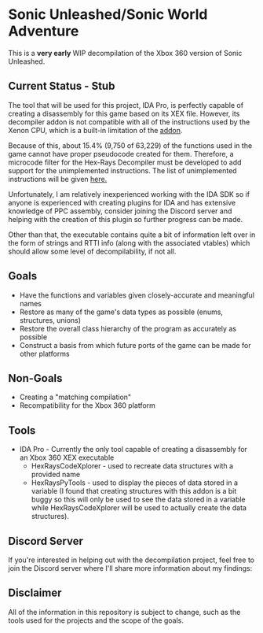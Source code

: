 # Sonic Unleashed/Sonic World Adventure
This is a **very early** WIP decompilation of the Xbox 360 version of Sonic Unleashed.

## Current Status - Stub
The tool that will be used for this project, IDA Pro, is perfectly capable of creating a disassembly for this game based on its XEX file. However, its decompiler addon is not compatible with all of the instructions used by the Xenon CPU, which is a built-in limitation of the [addon](https://hex-rays.com/products/decompiler/manual/limit.shtml). 

Because of this, about 15.4% (9,750 of 63,229) of the functions used in the game cannot have proper pseudocode created for them. Therefore, a microcode filter for the Hex-Rays Decompiler must be developed to add support for the unimplemented instructions. The list of unimplemented instructions will be given [here.](https://github.com/draiN-NEO/sonic-unleashed-decompilation/blob/main/instructions.md)

Unfortunately, I am relatively inexperienced working with the IDA SDK so if anyone is experienced with creating plugins for IDA and has extensive knowledge of PPC assembly, consider joining the Discord server and helping with the creation of this plugin so further progress can be made.

Other than that, the executable contains quite a bit of information left over in the form of strings and RTTI info (along with the associated vtables) which should allow some level of decompilability, if not all.


## Goals
* Have the functions and variables given closely-accurate and meaningful names
* Restore as many of the game's data types as possible (enums, structures, unions)
* Restore the overall class hierarchy of the program as accurately as possible
* Construct a basis from which future ports of the game can be made for other platforms


## Non-Goals
* Creating a "matching compilation"
* Recompatibility for the Xbox 360 platform


## Tools
* IDA Pro - Currently the only tool capable of creating a disassembly for an Xbox 360 XEX executable
  * HexRaysCodeXplorer - used to recreate data structures with a provided name
  * HexRaysPyTools - used to display the pieces of data stored in a variable (I found that creating structures with this addon is a bit buggy so this will only be used to see the data stored in a variable while HexRaysCodeXplorer will be used to actually create the data structures).


## Discord Server
If you're interested in helping out with the decompilation project, feel free to join the Discord server where I'll share more information about my findings:

## Disclaimer
All of the information in this repository is subject to change, such as the tools used for the projects and the scope of the goals.
